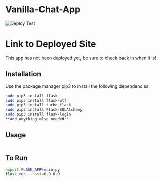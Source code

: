 # Vanilla-Chat-App
![Deploy Test](https://github.com/unwosu6/Vanilla-Chat-App/actions/workflows/heroku_tests.yml/badge.svg)

# Link to Deployed Site
   This app has not been deployed yet, be sure to check back in when it is!
   
## Installation
Use the package manager pip3 to install the following dependencies:
```bash
sudo pip3 install flask
sudo pip3 install flask-wtf
sudo pip3 install turbo-flask
sudo pip3 install Flask-SQLAlchemy
sudo pip3 install flask-login
**add anything else needed**
```

## Usage
```python

```

## To Run
```bash
export FLASK_APP=main.py
flask run --host=0.0.0.0
```
